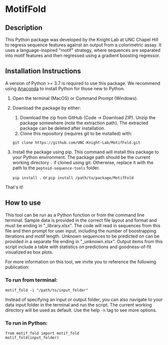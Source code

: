 # MotifFold

## Description
This Python package was developed by the Knight Lab at UNC Chapel Hill to regress sequence features against an output from a colorimetric assay. It uses a language-inspired "motif" strategy, where sequences are separated into motif features and then regressed using a gradient boosting regressor. 

## Installation Instructions
A version of Python >= 3.7 is required to use this package. We recommend using [Anaconda](https://www.anaconda.com) to install Python for those new to Python.
1. Open the terminal (MacOS) or Command Prompt (Windows).
2. Download the package by either:
   1. Download the zip from GitHub (Code -> Download ZIP). Unzip the package somewhere (note the extraction path). The extracted package can be deleted after installation.
   2. Clone this repository (requires git to be installed) with:
      
   `git clone https://github.com/UNC-Knight-Lab/MotifFold.git`

3. Install the package using pip. This command will install this package to your Python environment.
    The package path should be the current working directory `.` if cloned using git. Otherwise, replace it with the path to the `peptoid-sequence-tools` folder.
      
   `pip install .`
   or `pip install /path/to/package/MotifFold`

That's it!

## How to use
This tool can be run as a Python function or from the command line terminal. Sample data is provided in the correct file layout and format and must be ending in "_library.xlsx". The code will read in sequences from this file and then prompt for user input, including the number of boostrapping iterations and motif length. Unknown sequences to be predicted on can be provided in a separate file ending in "_unknown.xlsx". Output items from this script include a table with statistics on predictions and goodness-of-fit visualized as box plots.

For more information on this tool, we invite you to reference the following publication:

### To run from terminal:

    motif_fold -i "/path/to/input_folder"
    
Instead of specifying an input or output folder, you can also navigate to your data input folder in the terminal and run the script.
The current working directory will be used as default.
Use the help `-h` tag to see more options.

### To run in Python:

    from motif_fold import motif_fold
    motif_fold(input_folder)

